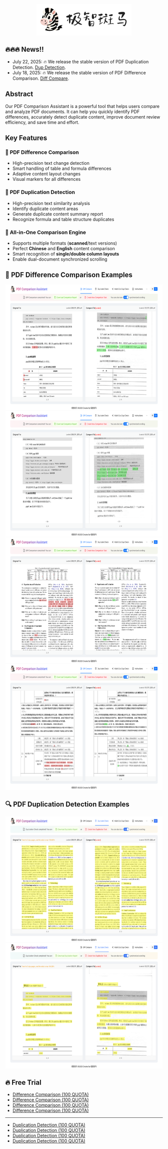 <!-- ## **JiZhiBanMa-PDF Comparison Assistant** -->

<p align="center">
  <img src="assets/logo_m.png"  height=100>
</p>

## 🔥🔥🔥 News!!
* July 22, 2025: 🔥 We release the stable version of PDF Duplication Detection. [Dup Detection](https://tools.jizhibanma.com/?l=en&m=dup).
* July 18, 2025: 🔥 We release the stable version of PDF Difference Comparison. [Diff Compare](https://tools.jizhibanma.com/?l=en&m=diff).


## **Abstract**
Our PDF Comparison Assistant is a powerful tool that helps users compare and analyze PDF documents. It can help you quickly identify PDF differences, accurately detect duplicate content, improve document review efficiency, and save time and effort.

## **Key Features**
### 🎉 **PDF Difference Comparison**
- High-precision text change detection
- Smart handling of table and formula differences
- Adaptive content layout changes
- Visual markers for all differences

### 🚀 **PDF Duplication Detection**
- High-precision text similarity analysis
- Identify duplicate content areas
- Generate duplicate content summary report
- Recognize formula and table structure duplicates

### 🧱 **All-in-One Comparison Engine**
- Supports multiple formats (**scanned**/text versions)
- Perfect **Chinese** and **English** content comparison
- Smart recognition of **single/double column layouts**
- Enable dual-document synchronized scrolling

## 🌅 **PDF Difference Comparison Examples**
<p align="center">
  <img src="assets/e00.png"  height=400>
  <img src="assets/e01.png"  height=400>
  <img src="assets/e02.png"  height=400>
  <img src="assets/e03.png"  height=400>
</p>

## 🔍 **PDF Duplication Detection Examples**
<p align="center">
  <img src="assets/d00.png"  height=400>
  <img src="assets/d01.png"  height=400>
</p>

## 🔥 Free Trial
- [Difference Comparison (100 QUOTA)](https://tools.jizhibanma.com/?l=en&m=diff&t=9b1a6db3-0f65-401c-bdbd-780fd82d8d17)
- [Difference Comparison (100 QUOTA)](https://tools.jizhibanma.com/?l=en&m=diff&t=24814505-ebf1-45d6-8ac9-9abb85caaa5e)
- [Difference Comparison (100 QUOTA)](https://tools.jizhibanma.com/?l=en&m=diff&t=d2b9077f-a959-4dfe-9424-d9417243a17a)
- [Difference Comparison (100 QUOTA)](https://tools.jizhibanma.com/?l=en&m=diff&t=03b2f10a-2dec-4273-99dd-23d0933fb827)

---

- [Duplication Detection (100 QUOTA)](https://tools.jizhibanma.com/?l=en&m=dup&t=555cdfe7-24ab-4409-9ac5-54f6621b85a4)
- [Duplication Detection (100 QUOTA)](https://tools.jizhibanma.com/?l=en&m=dup&t=1a269384-e66c-45d2-a325-029412a95d6d)
- [Duplication Detection (100 QUOTA)](https://tools.jizhibanma.com/?l=en&m=dup&t=488d6f33-9196-4a9d-9f27-adcb485eb7d1)
- [Duplication Detection (100 QUOTA)](https://tools.jizhibanma.com/?l=en&m=dup&t=7ef2e86a-d665-4896-a6c0-dd0c718f9564)

